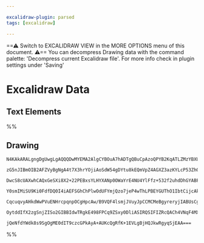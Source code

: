 ```yaml
---

excalidraw-plugin: parsed
tags: [excalidraw]

---
```

==⚠  Switch to EXCALIDRAW VIEW in the MORE OPTIONS menu of this document. ⚠== You can decompress Drawing data with the command palette: 'Decompress current Excalidraw file'. For more info check in plugin settings under 'Saving'


# Excalidraw Data

## Text Elements
%%
## Drawing
```compressed-json
N4KAkARALgngDgUwgLgAQQQDwMYEMA2AlgCYBOuA7hADTgQBuCpAzoQPYB2KqATLZMzYBXUtiRoIACyhQ4zZAHoFAc0JRJQgEYA6bGwC2CgF7N6hbEcK4OCtptbErHALRY8RMpWdx8Q1TdIEfARcZgRmBShcZQUebQBGOIAWGjoghH0EDihmbgBtcDBQMBKIEm4IAFkjADkABQApAGVMSQBJADMARwAxAGtLAGEATniATQBVNtSSyFhECqIOJH5S

zG5nJIBmOIB2AFZVyBgNgA4t7X3hrYOjiAoSdW54gDYtu8kEQmVpZ4AGXZ3azKYLcP53ZhQUhsPoIQZsfBsUgVADE8QQ6PRM1Kmlw2D6ymhQg4xHhiOREhRCGGCDEHWxkA6hHw+CasFBEkEHgZEEh0NhAHVHpJuHxCgIoTCEGyYBz0FzynciT9lsxcmh4nc2HA8WoTmgkuDxRBCcI4G1iOrUHkALp3DrkTIW7gcIQsu6EElYCq4P48okk1VW4qza

DwcS8cUAXwhCAQxGeSXi8X2+22PEBxsYLHYXANp0OWaYrE4NU4YlFfz+532f2uhdDhGYABF0lB49woUIEHdNMISQBRYKZbJW213IRwYi4dsJjUHP5bP4pqsHTOhpZ9F1u/B3RH4jtoDoEMJ3OBsT05fLisAFWYlI33sB/G92m93+8vdf3+IA19HW8bzAV53iA4Zdn/d8gMfe8X3vG1xTfDdQigeF9H0NRZzqC9sm3d1jUhXBSCgAAhT1HA4ZQ8N3

Y0smIMiSU9Ki0FdfDQ0I4iAEFSGhChPlwOdUFYmjQzo7jeP4wThLPBEYGUThO1IbtCijcAkIgXA4DgNkZwjENoE+TJFm+X5VgYQgEAoEi8QJANSQRJFUQ6ZyxFObEIGwERAmyNp230Nl+ThByKXQNEMXC9zPJ4rIoF8jJrPxU1iXs8lUWpWkEHpMyou82K/J6ZlWXZCNeQRRVCg8ryYri/zJUFYVRWyqqfL8gKpRlOVSu5JropajIACVhBVcIrU1

CqcuqvyAHkdWwPVuENHrcpqnpOCgHpcAw/B9VQF4lsmjJVuyJpCCMCMeBgyreryjIABUsCgTiiGUPN0GCDooEi5qbtqojHp4tg+JCKSd32vr9AHElxMBySKihJwQQQAB9YQoCWFZxu+mroYoW7wwqOz3OYbBoRZAANbh9l2OJrl2JMXmGU5lzTJIzOJ0n8DGUUU20U4kiSYZBZ4eIlySHhhjMow2AMbgQ0gegCG7UUVLBn7BuSoMCf7BMzMJEgTr

OytddIfX2zgSnjZISo2GIBBIdwTRgkE498FPCq9ZSxy0DliASIRQSIFIZRcQACh4VNqF4MXI5TPbUD+S4AEoeX6hBlDdIiCeD3Aw4jqPDlQeJTk1eOk4gFXMeutrYRmqBcytaSKodTaEFTr0Tco2XaI4B2ncU7s7mwIhzbQLse2NHujNHpTx9DVH0f7hAK9KOwACtaRyJoe7ga3bftx3D1QF23dKPE68YW7pfwLvQ3mEqwmCbA64UwehEhAw8YWF

jQeNfdYWdk8s9SgOgME0dIT9czcGPkAyA+AUKcQgRfK+1EVLgBjHQJkwRgyqSjEAA===
```
%%